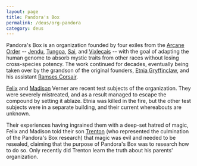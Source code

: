 ```yaml
---
layout: page
title: Pandora's Box
permalink: /deus/org-pandora
category: deus
---
```

Pandora's Box is an organization founded by four exiles from the [Arcane Order](org-arcane-order) -- [Jendu](npc-jendu), [Tungoa](npc-tungoa), [Sai](npc-sai), and [Vixlecais](npc-vix) -- with the goal of adapting the human genome to absorb mystic traits from other races without losing cross-species potency. The work continued for decades, eventually being taken over by the grandson of the original founders, [Etnia Gryffinclaw](npc-etnia), and his assistant [Ramses Corsair](npc-ramses).

[Felix](npc-felix) and [Madison](npc-madison) Verner are recent test subjects of the organization. They were severely mistreated, and as a result managed to escape the compound by setting it ablaze. Etnia was killed in the fire, but the other test subjects were in a separate building, and their current whereabouts are unknown.

Their experiences having ingrained them with a deep-set hatred of magic, Felix and Madison told their son [Trenton](char-public-mark) (who represented the culmination of the Pandora's Box research) that magic was evil and needed to be resealed, claiming that the purpose of Pandora's Box was to research how to do so. Only recently did Trenton learn the truth about his parents' organization.

